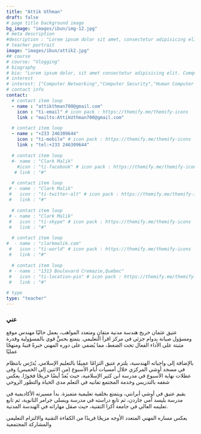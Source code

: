 ```yaml
---
title: "Attik Uthman"
draft: false
# page title background image
bg_image: "images/ibun/img-12.jpg"
# meta description
#description : "Lorem ipsum dolor sit amet, consectetur adipisicing elit, sed do eiusmod tempor incididunt ut labore. dolore magna aliqua. Ut enim ad minim veniam, quis nostrud."
# teacher portrait
image: "images/ibun/attik2.jpg"
## course
# course: "Vlogging"
# biography
# bio: "Lorem ipsum dolor, sit amet consectetur adipisicing elit. Cumque accusamus tenetur ea harum delectus ab consequatur excepturi, odit qui in quo quia voluptate nam optio, culpa aspernatur. Error placeat iusto officia voluptas quae."
# interest
# interest: ["Computer Networking","Computer Security","Human Computer Interfacing"]
# contact info
contact:
  # contact item loop
  - name : "attikthman700@gmail.com"
    icon : "ti-email" # icon pack : https://themify.me/themify-icons
    link : "mailto:AttikUthman700@gmail.com"

  # contact item loop
  - name : "+233 246309644"
    icon : "ti-mobile" # icon pack : https://themify.me/themify-icons
    link : "tel:+233 246309644"

  # contact item loop
  #- name : "Clark Malik"
    #icon : "ti-facebook" # icon pack : https://themify.me/themify-icons
   # link : "#"

  # contact item loop
 # - name : "Clark Malik"
 #   icon : "ti-twitter-alt" # icon pack : https://themify.me/themify-icons
 #   link : "#"

  # contact item loop
 # - name : "Clark Malik"
 #   icon : "ti-skype" # icon pack : https://themify.me/themify-icons
 #   link : "#"

  # contact item loop
#  - name : "clarkmalik.com"
 #   icon : "ti-world" # icon pack : https://themify.me/themify-icons
 #   link : "#"

  # contact item loop
 # - name : "1313 Boulevard Cremazie,Quebec"
 #   icon : "ti-location-pin" # icon pack : https://themify.me/themify-icons
 #   link : "#"

# type
type: "teacher"
---
```


### عني

عتيق عثمان خريج هندسة مدنية متفانٍ ومتعدد المواهب، يعمل حاليًا مهندس موقع ومسؤول صيانة بدوام جزئي في مركز اقرأ التعليمي. يتمتع بحسٍّ قوي بالمسؤولية وقدرة مثبتة على الأداء الفعال تحت الضغط، مما يُضفي على دوره المهني خبرةً فنيةً ومنهجًا عمليًا

بالإضافة إلى واجباته الهندسية، يلتزم عتيق التزامًا عميقًا بالتعليم الإسلامي. يُدرّس بانتظام في مسجد أوشي المركزي خلال أمسيات أيام الأسبوع (من الاثنين إلى الخميس) وفي عطلات نهاية الأسبوع في مدرسة ابن كثير الإسلامية، حيث يُعدّ أيضًا خريجًا فخورًا. يعكس شغفه بالتدريس وخدمة المجتمع تفانيه في التعلم مدى الحياة والتطور الروحي

يقيم عتيق في أوشي أبرانتي، ويتمتع بخلفية تعليمية متميزة. بدأ مسيرته الأكاديمية في مدرسة بليسد آمي جاردن، ثم تابع دراسته في مدرسة ويسلي جرامر الثانوية، ثم تابع تعليمه العالي في جامعة أكرا التقنية، حيث صقل مهاراته في الهندسة المدنية.

يعكس مساره المهني المتعدد الأوجه مزيجًا فريدًا من الكفاءة التقنية والالتزام التعليمي والمشاركة المجتمعية
